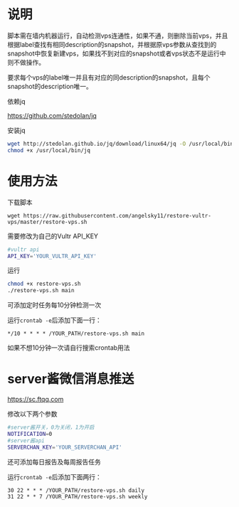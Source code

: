 # 说明
脚本需在墙内机器运行，自动检测vps连通性，如果不通，则删除当前vps，并且根据label查找有相同description的snapshot，并根据原vps参数从查找到的snapshot中恢复新建vps，如果找不到对应的snapshot或者vps状态不是运行中则不做操作。

要求每个vps的label唯一并且有对应的同description的snapshot，且每个snapshot的description唯一。

依赖jq


https://github.com/stedolan/jq



安装jq
```bash
wget http://stedolan.github.io/jq/download/linux64/jq -O /usr/local/bin/jq
chmod +x /usr/local/bin/jq
```

# 使用方法

下载脚本

```
wget https://raw.githubusercontent.com/angelsky11/restore-vultr-vps/master/restore-vps.sh
```

需要修改为自己的Vultr API_KEY


```bash
#vultr api
API_KEY='YOUR_VULTR_API_KEY'
```

运行

```bash
chmod +x restore-vps.sh
./restore-vps.sh main
```

可添加定时任务每10分钟检测一次


运行`crontab -e`后添加下面一行：
```
*/10 * * * * /YOUR_PATH/restore-vps.sh main
```
如果不想10分钟一次请自行搜索crontab用法


# server酱微信消息推送

https://sc.ftqq.com


修改以下两个参数
```bash
#server酱开关，0为关闭，1为开启
NOTIFICATION=0
#server酱api
SERVERCHAN_KEY='YOUR_SERVERCHAN_API'
```
  

还可添加每日报告及每周报告任务


运行`crontab -e`后添加下面两行：
```
30 22 * * * /YOUR_PATH/restore-vps.sh daily
31 22 * * 7 /YOUR_PATH/restore-vps.sh weekly
```
